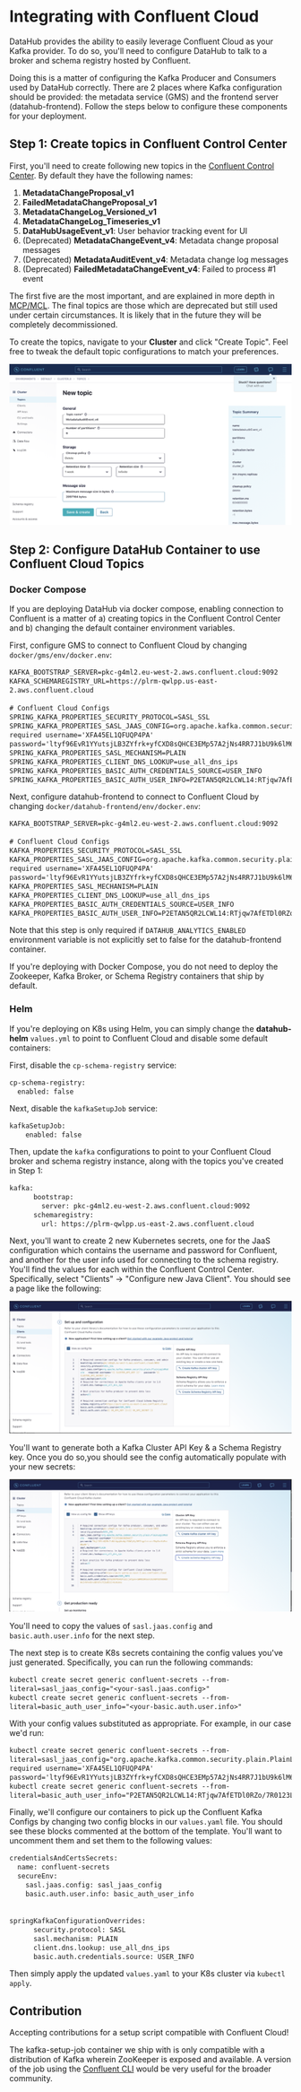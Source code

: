 # Integrating with Confluent Cloud 

DataHub provides the ability to easily leverage Confluent Cloud as your Kafka provider. To do so, you'll need to configure DataHub to talk to a broker and schema registry hosted by Confluent.

Doing this is a matter of configuring the Kafka Producer and Consumers used by DataHub correctly. There are 2 places where Kafka configuration should be provided: the metadata service (GMS) and the frontend server (datahub-frontend). Follow the steps below to configure these components for your deployment.

## **Step 1: Create topics in Confluent Control Center**

First, you'll need to create following new topics in the [Confluent Control Center](https://docs.confluent.io/platform/current/control-center/index.html). By default they have the following names:

1. **MetadataChangeProposal_v1** 
2. **FailedMetadataChangeProposal_v1**
3. **MetadataChangeLog_Versioned_v1**
4. **MetadataChangeLog_Timeseries_v1**
5. **DataHubUsageEvent_v1**: User behavior tracking event for UI
6. (Deprecated) **MetadataChangeEvent_v4**: Metadata change proposal messages
7. (Deprecated) **MetadataAuditEvent_v4**: Metadata change log messages
8. (Deprecated) **FailedMetadataChangeEvent_v4**: Failed to process #1 event

The first five are the most important, and are explained in more depth in [MCP/MCL](../advanced/mcp-mcl.md). The final topics are
those which are deprecated but still used under certain circumstances. It is likely that in the future they will be completely 
decommissioned. 

To create the topics, navigate to your **Cluster** and click "Create Topic". Feel free to tweak the default topic configurations to
match your preferences.

![CreateTopic](../imgs/confluent-create-topic.png)

## Step 2: Configure DataHub Container to use Confluent Cloud Topics

### Docker Compose

If you are deploying DataHub via docker compose, enabling connection to Confluent is a matter of a) creating topics in the Confluent Control Center and b) changing the default container environment variables.

First, configure GMS to connect to Confluent Cloud by changing `docker/gms/env/docker.env`:

```
KAFKA_BOOTSTRAP_SERVER=pkc-g4ml2.eu-west-2.aws.confluent.cloud:9092
KAFKA_SCHEMAREGISTRY_URL=https://plrm-qwlpp.us-east-2.aws.confluent.cloud

# Confluent Cloud Configs
SPRING_KAFKA_PROPERTIES_SECURITY_PROTOCOL=SASL_SSL
SPRING_KAFKA_PROPERTIES_SASL_JAAS_CONFIG=org.apache.kafka.common.security.plain.PlainLoginModule   required username='XFA45EL1QFUQP4PA' password='ltyf96EvR1YYutsjLB3ZYfrk+yfCXD8sQHCE3EMp57A2jNs4RR7J1bU9k6lM6rU';
SPRING_KAFKA_PROPERTIES_SASL_MECHANISM=PLAIN
SPRING_KAFKA_PROPERTIES_CLIENT_DNS_LOOKUP=use_all_dns_ips
SPRING_KAFKA_PROPERTIES_BASIC_AUTH_CREDENTIALS_SOURCE=USER_INFO
SPRING_KAFKA_PROPERTIES_BASIC_AUTH_USER_INFO=P2ETAN5QR2LCWL14:RTjqw7AfETDl0RZo/7R0123LhPYs2TGjFKmvMWUFnlJ3uKubFbB1Sfs7aOjjNi1m23
```

Next, configure datahub-frontend to connect to Confluent Cloud by changing `docker/datahub-frontend/env/docker.env`:

```
KAFKA_BOOTSTRAP_SERVER=pkc-g4ml2.eu-west-2.aws.confluent.cloud:9092

# Confluent Cloud Configs
KAFKA_PROPERTIES_SECURITY_PROTOCOL=SASL_SSL
KAFKA_PROPERTIES_SASL_JAAS_CONFIG=org.apache.kafka.common.security.plain.PlainLoginModule   required username='XFA45EL1QFUQP4PA' password='ltyf96EvR1YYutsjLB3ZYfrk+yfCXD8sQHCE3EMp57A2jNs4RR7J1bU9k6lM6rU';
KAFKA_PROPERTIES_SASL_MECHANISM=PLAIN
KAFKA_PROPERTIES_CLIENT_DNS_LOOKUP=use_all_dns_ips
KAFKA_PROPERTIES_BASIC_AUTH_CREDENTIALS_SOURCE=USER_INFO
KAFKA_PROPERTIES_BASIC_AUTH_USER_INFO=P2ETAN5QR2LCWL14:RTjqw7AfETDl0RZo/7R0123LhPYs2TGjFKmvMWUFnlJ3uKubFbB1Sfs7aOjjNi1m23
```

Note that this step is only required if `DATAHUB_ANALYTICS_ENABLED` environment variable is not explicitly set to false for the datahub-frontend
container. 

If you're deploying with Docker Compose, you do not need to deploy the Zookeeper, Kafka Broker, or Schema Registry containers that ship by default.

### Helm

If you're deploying on K8s using Helm, you can simply change the **datahub-helm** `values.yml` to point to Confluent Cloud and disable some default containers:

First, disable the `cp-schema-registry` service:

```
cp-schema-registry:
  enabled: false 
```

Next, disable the `kafkaSetupJob` service:

```
kafkaSetupJob:
    enabled: false
```

Then, update the `kafka` configurations to point to your Confluent Cloud broker and schema registry instance, along with the topics you've created in Step 1:

```
kafka:
      bootstrap:
        server: pkc-g4ml2.eu-west-2.aws.confluent.cloud:9092
      schemaregistry:
        url: https://plrm-qwlpp.us-east-2.aws.confluent.cloud
```

Next, you'll want to create 2 new Kubernetes secrets, one for the JaaS configuration which contains the username and password for Confluent,
and another for the user info used for connecting to the schema registry. You'll find the values for each within the Confluent Control Center. Specifically,
select "Clients" -> "Configure new Java Client". You should see a page like the following:


![Config](../imgs/confluent-cloud-config.png)

You'll want to generate both a Kafka Cluster API Key & a Schema Registry key. Once you do so,you should see the config
automatically populate with your new secrets:

![Config](../imgs/confluent-cloud-config-2.png)

You'll need to copy the values of `sasl.jaas.config` and `basic.auth.user.info`
for the next step.

The next step is to create K8s secrets containing the config values you've just generated. Specifically, you can run the following commands:

```shell
kubectl create secret generic confluent-secrets --from-literal=sasl_jaas_config="<your-sasl.jaas.config>"
kubectl create secret generic confluent-secrets --from-literal=basic_auth_user_info="<your-basic.auth.user.info>"
```

With your config values substituted as appropriate. For example, in our case we'd run:

```shell
kubectl create secret generic confluent-secrets --from-literal=sasl_jaas_config="org.apache.kafka.common.security.plain.PlainLoginModule   required username='XFA45EL1QFUQP4PA' password='ltyf96EvR1YYutsjLB3ZYfrk+yfCXD8sQHCE3EMp57A2jNs4RR7J1bU9k6lM6rU';"
kubectl create secret generic confluent-secrets --from-literal=basic_auth_user_info="P2ETAN5QR2LCWL14:RTjqw7AfETDl0RZo/7R0123LhPYs2TGjFKmvMWUFnlJ3uKubFbB1Sfs7aOjjNi1m23"
```

Finally, we'll configure our containers to pick up the Confluent Kafka Configs by changing two config blocks in our `values.yaml` file. You
should see these blocks commented at the bottom of the template. You'll want to uncomment them and set them to the following values: 

```
credentialsAndCertsSecrets:
  name: confluent-secrets
  secureEnv:
    sasl.jaas.config: sasl_jaas_config
    basic.auth.user.info: basic_auth_user_info


springKafkaConfigurationOverrides:
      security.protocol: SASL
      sasl.mechanism: PLAIN
      client.dns.lookup: use_all_dns_ips
      basic.auth.credentials.source: USER_INFO
```

Then simply apply the updated `values.yaml` to your K8s cluster via `kubectl apply`. 

## Contribution
Accepting contributions for a setup script compatible with Confluent Cloud!

The kafka-setup-job container we ship with is only compatible with a distribution of Kafka wherein ZooKeeper
is exposed and available. A version of the job using the [Confluent CLI](https://docs.confluent.io/confluent-cli/current/command-reference/kafka/topic/confluent_kafka_topic_create.html) 
would be very useful for the broader community. 